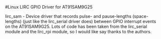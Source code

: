 #Linux LIRC GPIO Driver for AT91SAM9G25

lirc_sam - Device driver that records pulse- and pause-lengths
(space-lengths) (just like the lirc_serial driver does)
between GPIO interrupt events on the AT91SAM9G25.
Lots of code has been taken from the lirc_serial module
and the lirc_rpi module,
so I would like say thanks to the authors.

